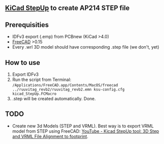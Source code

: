 ## [KiCad StepUp](http://sourceforge.net/projects/kicadstepup/) to create AP214 STEP file

## Prerequisities
* IDFv3 export (.emp) from PCBnew (KiCad >4.0)
* [FreeCAD](http://www.freecadweb.org/) >0.15
* Every .wrl 3D model should have corresponding .step file (we don't, yet)

## How to use
1. Export IDFv3
2. Run the script from Terminal:
`/Applications/FreeCAD.app/Contents/MacOS/freecad ../ruuvitag_revb2/ruuvitag_revb2.emn ksu-config.cfg kicad_StepUp.FCMacro`
3. .step will be created automatically. Done.

## TODO
* Create new 3d Models (STEP and VRML). Best way is to export VRML model from STEP using FreeCAD: [YouTube - Kicad StepUp tool: 3D Step and VRML File Alignment to footprint](https://youtu.be/O6vr8QFnYGw).